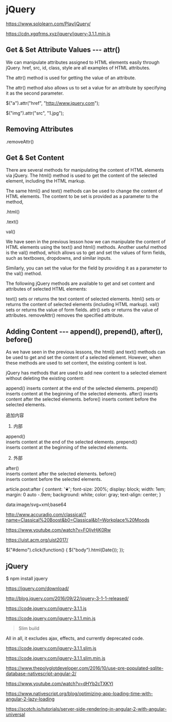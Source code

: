 # jQuery   

https://www.sololearn.com/Play/jQuery/

https://cdn.xgqfrms.xyz/jquery/jquery-3.1.1.min.js







## Get & Set Attribute Values --- attr()  

We can manipulate attributes assigned to HTML elements easily through jQuery.
href, src, id, class, style are all examples of HTML attributes.

The attr() method is used for getting the value of an attribute.

The attr() method also allows us to set a value for an attribute by specifying it as the second parameter. 


$("a").attr("href", "http://www.jquery.com");

  
$("img").attr("src", "1.jpg");



## Removing Attributes   

.removeAttr()





## Get & Set Content  

There are several methods for manipulating the content of HTML elements via jQuery. 
The html() method is used to get the content of the selected element, including the HTML markup. 

The same html() and text() methods can be used to change the content of HTML elements. 
The content to be set is provided as a parameter to the method,




.html()

.text()


val()

We have seen in the previous lesson how we can manipulate the content of HTML elements using the text() and html() methods.
Another useful method is the val() method, which allows us to get and set the values of form fields, such as textboxes, dropdowns, and similar inputs. 

Similarly, you can set the value for the field by providing it as a parameter to the val() method.


The following jQuery methods are available to get and set content and attributes of selected HTML elements:

text() sets or returns the text content of selected elements.
html() sets or returns the content of selected elements (including HTML markup).
val() sets or returns the value of form fields.
attr() sets or returns the value of attributes.
removeAttr() removes the specified attribute.





## Adding Content  --- append(), prepend(), after(), before()  

As we have seen in the previous lessons, the html() and text() methods can be used to get and set the content of a selected element. However, when these methods are used to set content, the existing content is lost.

jQuery has methods that are used to add new content to a selected element without deleting the existing content: 

append() inserts content at the end of the selected elements.
prepend() inserts content at the beginning of the selected elements.
after() inserts content after the selected elements.
before() inserts content before the selected elements.


追加内容

1. 内部

append()  
    inserts content at the end of the selected elements.
prepend()  
    inserts content at the beginning of the selected elements.

2. 外部  

after()  
    inserts content after the selected elements.
before()  
    inserts content before the selected elements.




article.post:after {
    content: '❦';
    font-size: 200%;
    display: block;
    width: 1em;
    margin: 0 auto -.9em;
    background: white;
    color: gray;
    text-align: center;
}


data:image/svg+xml;base64


http://www.accuradio.com/classical/?name=Classical%20Boost&b0=Classical&b1=Workplace%20Moods

https://www.youtube.com/watch?v=FOIjvHjK0Rw


https://uist.acm.org/uist2017/





$("#demo").click(function() {
    $("body").html(Date());
});





##  jQuery  

$ npm install jquery 


https://jquery.com/download/


http://blog.jquery.com/2016/09/22/jquery-3-1-1-released/

https://code.jquery.com/jquery-3.1.1.js

https://code.jquery.com/jquery-3.1.1.min.js




> Slim build  

All in all, it excludes ajax, effects, and currently deprecated code. 

https://code.jquery.com/jquery-3.1.1.slim.js

https://code.jquery.com/jquery-3.1.1.slim.min.js





https://www.thepolyglotdeveloper.com/2016/10/use-pre-populated-sqlite-database-nativescript-angular-2/

https://www.youtube.com/watch?v=dHYb2cTXKYI

https://www.nativescript.org/blog/optimizing-app-loading-time-with-angular-2-lazy-loading


https://scotch.io/tutorials/server-side-rendering-in-angular-2-with-angular-universal


<script src="https://cdn.xgqfrms.xyz/jquery/jquery-3.1.1.min.js"></script>


<script src="https://cdn.xgqfrms.xyz/jquery/jquery-3.1.1.min.js" async></script>




<script src="https://cdnjs.cloudflare.com/ajax/libs/react/15.4.2/react.min.js" integrity="sha256-Rtnfi1MVZAj3v+eDeFjh/iAXo8//D0zVKql8fjVLCiM=" crossorigin="anonymous"></script>

<script src="https://cdnjs.cloudflare.com/ajax/libs/react/15.4.2/react-dom.min.js" integrity="sha256-uzKwYuH50DHzDYr3h/Bnpv7C5QJNUjHEpVmT3Xuq3ww=" crossorigin="anonymous"></script>

<script src="https://cdnjs.cloudflare.com/ajax/libs/react/15.4.2/react-with-addons.min.js" integrity="sha256-NtwBF+7tVJHQJP21n/7wq6vbvRoVyzs+Pk0YZganCN8=" crossorigin="anonymous"></script>


<script src="https://cdnjs.cloudflare.com/ajax/libs/react/15.4.2/react-dom-server.min.js" integrity="sha256-XA7la7ADZ/W3fsrMnNBKdiAv9zxTeqFVH74eyQiiIts=" crossorigin="anonymous"></script>
